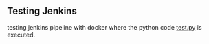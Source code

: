 ## Testing Jenkins

testing jenkins pipeline with docker where the python code [test.py](/elma/test.py) is executed.